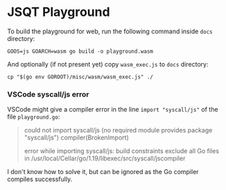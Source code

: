 # JSQT Playground

To build the playground for web, run the following command inside `docs` directory:

```
GOOS=js GOARCH=wasm go build -o playground.wasm
```

And optionally (if not present yet) copy `wasm_exec.js` to `docs` directory:

```
cp "$(go env GOROOT)/misc/wasm/wasm_exec.js" ./
```

### VSCode syscall/js error

VSCode might give a compiler error in the line `import "syscall/js"` of the file `playground.go`:

> could not import syscall/js (no required module provides package "syscall/js") compiler(BrokenImport)
>
> error while importing syscall/js: build constraints exclude all Go files in /usr/local/Cellar/go/1.19/libexec/src/syscall/jscompiler

I don't know how to solve it, but can be ignored as the Go compiler compiles successfully.
